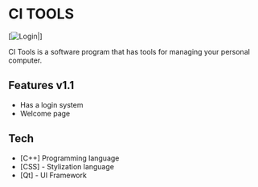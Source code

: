 # CI TOOLS

[![Login|](https://i.imgur.com/SydCQMI.png)]

CI Tools is a software program that has tools for managing your personal computer.

## Features v1.1

- Has a login system
- Welcome page

## Tech

- [C++] Programming language
- [CSS] - Stylization language
- [Qt] - UI Framework

